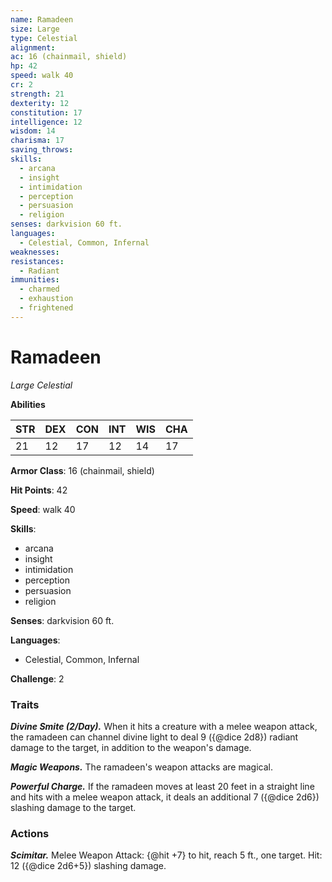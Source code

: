 ```yaml
---
name: Ramadeen
size: Large
type: Celestial
alignment: 
ac: 16 (chainmail, shield)
hp: 42
speed: walk 40
cr: 2
strength: 21
dexterity: 12
constitution: 17
intelligence: 12
wisdom: 14
charisma: 17
saving_throws:
skills:
  - arcana
  - insight
  - intimidation
  - perception
  - persuasion
  - religion
senses: darkvision 60 ft.
languages:
  - Celestial, Common, Infernal
weaknesses:
resistances:
  - Radiant
immunities:
  - charmed
  - exhaustion
  - frightened
---
```


# Ramadeen

*Large Celestial*

**Abilities**

| STR | DEX | CON | INT | WIS | CHA |
| --- | --- | --- | --- | --- | --- |
| 21 | 12 | 17 | 12 | 14 | 17 |

**Armor Class**: 16 (chainmail, shield)

**Hit Points**: 42

**Speed**: walk 40

**Skills**:
  - arcana
  - insight
  - intimidation
  - perception
  - persuasion
  - religion

**Senses**: darkvision 60 ft.

**Languages**:
  - Celestial, Common, Infernal

**Challenge**: 2

### Traits
***Divine Smite (2/Day).*** When it hits a creature with a melee weapon attack, the ramadeen can channel divine light to deal 9 ({@dice 2d8}) radiant damage to the target, in addition to the weapon's damage.

***Magic Weapons.*** The ramadeen's weapon attacks are magical.

***Powerful Charge.*** If the ramadeen moves at least 20 feet in a straight line and hits with a melee weapon attack, it deals an additional 7 ({@dice 2d6}) slashing damage to the target.

### Actions
***Scimitar.*** Melee Weapon Attack: {@hit +7} to hit, reach 5 ft., one target. Hit: 12 ({@dice 2d6+5}) slashing damage.


